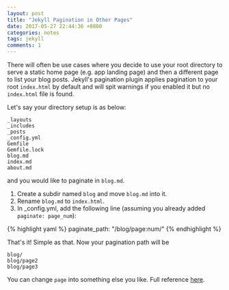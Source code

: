 ```yaml
---
layout: post
title: "Jekyll Pagination in Other Pages"
date: 2017-05-27 22:44:36 +0800
categories: notes
tags: jekyll
comments: 1
---
```


There will often be use cases where you decide to use your root directory to serve a static home page (e.g. app landing page) and then a different page to list your blog posts. Jekyll's pagination plugin applies pagination to your root `index.html` by default and will spit warnings if you enabled it but no `index.html` file is found.

Let's say your directory setup is as below:

```
_layouts
_includes
_posts
_config.yml
Gemfile
Gemfile.lock
blog.md
index.md
about.md
```
and you would like to paginate in `blog.md`.

1. Create a subdir named `blog` and move `blog.md` into it.
2. Rename `blog.md` to `index.html`.
3. In _config.yml, add the following line (assuming you already added `paginate: page_num`):

{% highlight yaml %}
paginate_path: "/blog/page:num/"
{% endhighlight %}

That's it! Simple as that. Now your pagination path will be

```
blog/
blog/page2
blog/page3
```

You can change `page` into something else you like. Full reference [here](https://jekyllrb.com/docs/pagination/).